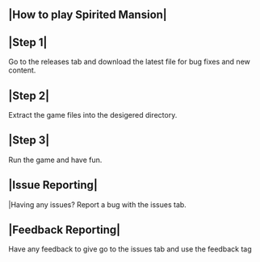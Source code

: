 |How to play Spirited Mansion|
------------------------------


|Step 1|
--------

Go to the releases tab
and download the latest file for bug fixes and new content.

|Step 2|
--------

Extract the game files into the desigered directory.

|Step 3|
--------

Run the game and have fun.



|Issue Reporting|
-------------------------------------
|Having any issues? Report a bug with the issues tab.


|Feedback Reporting|
--------------------
Have any feedback to give go to the issues tab and use the feedback tag
